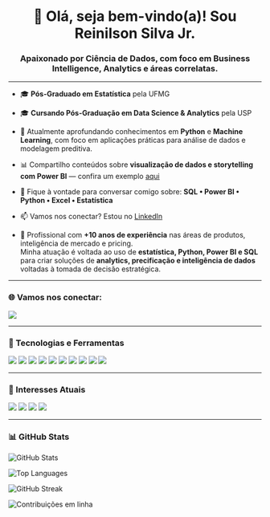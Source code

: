 <h1 align="center">👋 Olá, seja bem-vindo(a)! Sou Reinilson Silva Jr.</h1>
<h3 align="center">Apaixonado por Ciência de Dados, com foco em Business Intelligence, Analytics e áreas correlatas.</h3>

---

- 🎓 **Pós-Graduado em Estatística** pela UFMG  
- 🎓 **Cursando Pós-Graduação em Data Science & Analytics** pela USP

- 🚀 Atualmente aprofundando conhecimentos em **Python** e **Machine Learning**, com foco em aplicações práticas para análise de dados e modelagem preditiva.

- 📊 Compartilho conteúdos sobre **visualização de dados e storytelling com Power BI** — confira um exemplo [aqui](https://app.powerbi.com/view?r=eyJrIjoiZTk5NGQyNTgtMzRkYi00MGY1LTk1ZjItZTJkM2IyMWUyZGRhIiwidCI6ImQ1ZWQ3NWYzLTRkZGMtNGUyMC1iNWUzLWEyN2Y5ZjcwMDVjYiJ9)

- 💬 Fique à vontade para conversar comigo sobre: **SQL • Power BI • Python • Excel • Estatística**

- 📫 Vamos nos conectar? Estou no [LinkedIn](https://www.linkedin.com/in/reinilsonjunior/)

- 🧠 Profissional com **+10 anos de experiência** nas áreas de produtos, inteligência de mercado e pricing.  
  Minha atuação é voltada ao uso de **estatística, Python, Power BI e SQL** para criar soluções de **analytics, precificação e inteligência de dados** voltadas à tomada de decisão estratégica.

---

<h3>🌐 Vamos nos conectar:</h3>
<p>
  <a href="https://www.linkedin.com/in/reinilsonjunior/" target="_blank">
    <img src="https://img.shields.io/badge/LinkedIn-blue?style=for-the-badge&logo=linkedin&logoColor=white" />
  </a>
</p>

---

<h3>🧰 Tecnologias e Ferramentas</h3>
<p>
  <img src="https://img.shields.io/badge/Python-3776AB?style=for-the-badge&logo=python&logoColor=white" />
  <img src="https://img.shields.io/badge/Pandas-150458?style=for-the-badge&logo=pandas&logoColor=white" />
  <img src="https://img.shields.io/badge/Scikit--Learn-F7931E?style=for-the-badge&logo=scikit-learn&logoColor=white" />
  <img src="https://img.shields.io/badge/Seaborn-4C4C4C?style=for-the-badge&logo=seaborn&logoColor=white" />
  <img src="https://img.shields.io/badge/SQL%20Server-CC2927?style=for-the-badge&logo=microsoftsqlserver&logoColor=white" />
  <img src="https://img.shields.io/badge/MySQL-00758F?style=for-the-badge&logo=mysql&logoColor=white" />
  <img src="https://img.shields.io/badge/PostgreSQL-336791?style=for-the-badge&logo=postgresql&logoColor=white" />
  <img src="https://img.shields.io/badge/Power%20BI-F2C811?style=for-the-badge&logo=powerbi&logoColor=black" />
  <img src="https://img.shields.io/badge/Excel-217346?style=for-the-badge&logo=microsoftexcel&logoColor=white" />
  <img src="https://img.shields.io/badge/Databricks-FF6F00?style=for-the-badge&logo=databricks&logoColor=white" />
</p>

---

<h3>📌 Interesses Atuais</h3>
<p>
  <img src="https://img.shields.io/badge/Machine%20Learning-blue?style=for-the-badge" />
  <img src="https://img.shields.io/badge/Data%20Science-red?style=for-the-badge" />
  <img src="https://img.shields.io/badge/Business%20Intelligence-green?style=for-the-badge" />
  <img src="https://img.shields.io/badge/Analytics-orange?style=for-the-badge" />
</p>

---

<h3>📊 GitHub Stats</h3>
<p>
  <img src="https://github-readme-stats.vercel.app/api?username=reinilsonjunior&show_icons=true&theme=default" alt="GitHub Stats" />
</p>

<p>
  <img src="https://github-readme-stats.vercel.app/api/top-langs/?username=reinilsonjunior&layout=compact&theme=default" alt="Top Languages" />
</p>

<p>
  <img src="https://github-readme-streak-stats.herokuapp.com/?user=reinilsonjunior&theme=default" alt="GitHub Streak" />
</p>

<p>
  <img src="https://github-readme-activity-graph.vercel.app/graph?username=reinilsonjunior&area=false&line=007ACC&color=000000&bg_color=ffffff&hide_border=true" alt="Contribuições em linha" />
</p>






<!--### Hi there 👋

**reinilsonjunior/reinilsonjunior** is a ✨ _special_ ✨ repository because its `README.md` (this file) appears on your GitHub profile.

Here are some ideas to get you started:

- 🔭 I’m currently working on ...
- 🌱 I’m currently learning ...
- 👯 I’m looking to collaborate on ...
- 🤔 I’m looking for help with ...
- 💬 Ask me about ...
- 📫 How to reach me: ...
- 😄 Pronouns: ...
- ⚡ Fun fact: ...
-->
